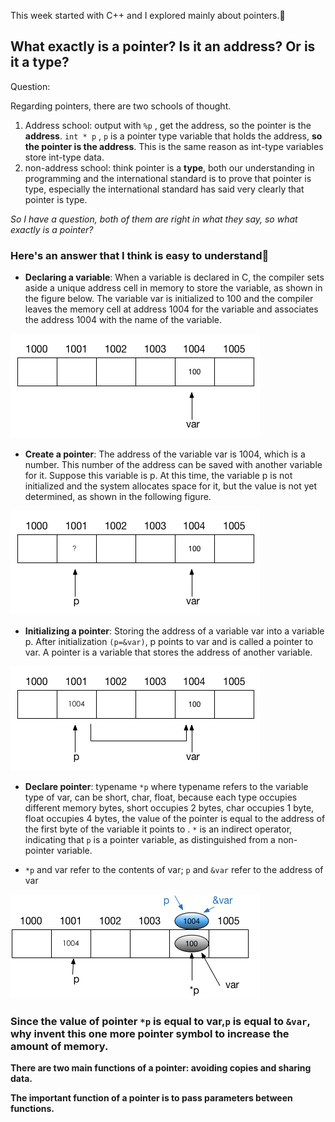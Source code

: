 This week started with C++ and I explored mainly about pointers.🎱

## What exactly is a pointer? Is it an address? Or is it a type?

Question:

Regarding pointers, there are two schools of thought.
1. Address school: output with `%p` , get the address, so the pointer is the **address**. `int * p` , `p` is a pointer type variable that holds the address, **so the pointer is the address**. This is the same reason as int-type variables store int-type data.
2. non-address school: think pointer is a **type**, both our understanding in programming and the international standard is to prove that pointer is type, especially the international standard has said very clearly that pointer is type.

*So I have a question, both of them are right in what they say, so what exactly is a pointer?*

### Here's an answer that I think is easy to understand📝

* **Declaring a variable**: When a variable is declared in C, the compiler sets aside a unique address cell in memory to store the variable, as shown in the figure below. The variable var is initialized to 100 and the compiler leaves the memory cell at address 1004 for the variable and associates the address 1004 with the name of the variable.

![image](https://github.com/YuchenTan777/CCI-S2-Coding-Two/blob/main/Week%202%20Exercise%20-%20Your%20first%20OF%20project/Images/Example%20diagrams/1.png)  

* **Create a pointer**: The address of the variable var is 1004, which is a number. This number of the address can be saved with another variable for it. Suppose this variable is p. At this time, the variable p is not initialized and the system allocates space for it, but the value is not yet determined, as shown in the following figure.

![image](https://github.com/YuchenTan777/CCI-S2-Coding-Two/blob/main/Week%202%20Exercise%20-%20Your%20first%20OF%20project/Images/Example%20diagrams/2.png) 

* **Initializing a pointer**: Storing the address of a variable var into a variable p. After initialization `(p=&var)`, p points to var and is called a pointer to var. A pointer is a variable that stores the address of another variable.

![image](https://github.com/YuchenTan777/CCI-S2-Coding-Two/blob/main/Week%202%20Exercise%20-%20Your%20first%20OF%20project/Images/Example%20diagrams/3.png) 

* **Declare pointer**: typename `*p` where typename refers to the variable type of var, can be short, char, float, because each type occupies different memory bytes, short occupies 2 bytes, char occupies 1 byte, float occupies 4 bytes, the value of the pointer is equal to the address of the first byte of the variable it points to . `*` is an indirect operator, indicating that `p` is a pointer variable, as distinguished from a non-pointer variable.

* `*p` and var refer to the contents of var; `p` and `&var` refer to the address of var

![image](https://github.com/YuchenTan777/CCI-S2-Coding-Two/blob/main/Week%202%20Exercise%20-%20Your%20first%20OF%20project/Images/Example%20diagrams/4.png) 

### Since the value of pointer `*p` is equal to var,`p` is equal to `&var`, why invent this one more pointer symbol to increase the amount of memory.

**There are two main functions of a pointer: avoiding copies and sharing data.**

**The important function of a pointer is to pass parameters between functions.**

